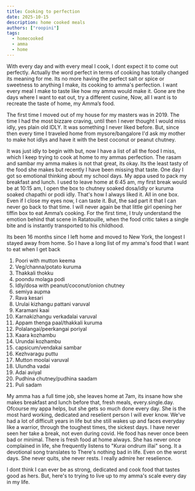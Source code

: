 ```yaml
---
title: Cooking to perfection
date: 2025-10-15
description: home cooked meals
authors: ["roopini"]
tags:
  - homecooked
  - amma
  - home
---
```


With every day and with every meal I cook, I dont expect it to come out perfectly. Actually the word perfect in terms of cooking has totally changed its meaning for me. Its no more having the perfect salt or spice or sweetness to anything I make, its cooking to amma's perfection. I want every meal I make to taste like how my amma would make it. Gone are the days where I want to eat out, try a different cusine, Now, all I want is to recreate the taste of home, my Amma’s food. 

The first time I moved out of my house for my masters was in 2019. The time I had the most bizzare craving, until then I never thought I would miss idly, yes plain old IDLY. It was something I never liked before. But, since then every time I traveled home from mysore/bangalore I'd ask my mother to make hot idlys and have it with the best coconut or peanut chutney. 

It was just idly to begin with but, now I have a list of all the food I miss, which I keep trying to cook at home to my ammas perfection. The rasam and sambar my amma makes is not that great, its okay. Its the least tasty of the food she makes but recently I have been missing that taste. One day I got so emotional thinking about my school days. My appa used to pack my breakfast and lunch. I used to leave home at 6:45 am, my first break would be at 10:15 am, I open the box to chutney soaked dosa/idly or kuruma soaked chapathi or podi idly. That's how I always liked it. All in one box. Even if I close my eyes now, I can taste it. But, the sad part it that I can never go back to that time. I will never again be that little girl opening her tiffin box to eat Amma’s cooking. For the first time, I truly understand the emotion behind that scene in Ratatouille, when the food critic takes a single bite and is instantly transported to his childhood.

Its been 16 months since I left home and moved to New York, the longest I stayed away from home. So I have a long list of my amma's food that I want to eat when I get back

1. Poori with mutton keema
2. Veg/channa/potato kuruma
3. Thakkali thokku
4. poondu molaga podi
5. Idly/dosa with peanut/coconut/onion chutney
6. semiya aupma
7. Rava kesari
8. Urulai kizhangu pattani varuval
9. Karamani kaai
10. Karnakizhangu verkadalai varuval
11. Appam thenga paal/thakkali kuruma
12. Polalangai/peerkangai poriyal
13. Kaara kozhambu
14. Urundai kozhambu
15. capsicum/vendakai sambar
16. Kezhvaragu puttu
17. Mutton moolai varuval
18. Ulundha vadai
19. Adai aviyal
20. Pudhina chutney/pudhina saadam
21. Puli sadam

My amma has a full time job, she leaves home at 7am, its insane how she makes breakfast and lunch before that, fresh meals, every.single.day.
Ofcourse my appa helps, but she gets so much done every day. She is the most hard working, dedicated  and reselient person I will ever know. We've had a lot of difficult years in life but she still wakes up and faces everyday like a warrior, through the toughest times, the sickest days. I have never seen her take a break, not even during covid. He food has never once been bad or minimal. There is fresh food at home always. She has never once complained in life, she frequently listens to "Kurai ondrum illai" song. It a devotional song translates to There's nothing bad in life. Even on the worst days. She never quits, she never rests. I really admire her reselience. 

I dont think I can ever be as strong, dedicated and cook food that tastes good as hers. But, here's to trying to live up to my amma's scale every day in my life.  


